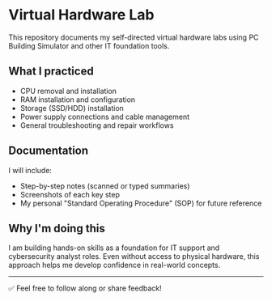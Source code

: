 #  Virtual Hardware Lab

This repository documents my self-directed virtual hardware labs using PC Building Simulator and other IT foundation tools.

## What I practiced

- CPU removal and installation
- RAM installation and configuration
- Storage (SSD/HDD) installation
- Power supply connections and cable management
- General troubleshooting and repair workflows

## Documentation

I will include:
- Step-by-step notes (scanned or typed summaries)
- Screenshots of each key step
- My personal "Standard Operating Procedure" (SOP) for future reference

## Why I'm doing this

I am building hands-on skills as a foundation for IT support and cybersecurity analyst roles. Even without access to physical hardware, this approach helps me develop confidence in real-world concepts.

---

✅ Feel free to follow along or share feedback!

